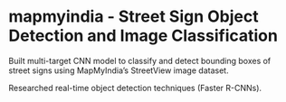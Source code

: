 # mapmyindia - Street Sign Object Detection and Image Classification

Built multi-target CNN model to classify and detect bounding boxes of street signs using MapMyIndia’s StreetView image dataset.

Researched real-time object detection techniques (Faster R-CNNs).
